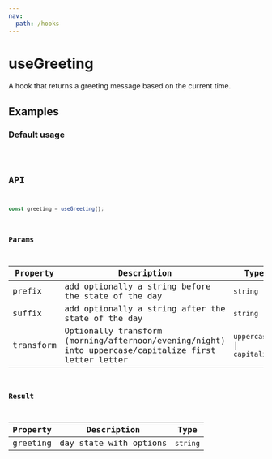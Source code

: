 ```yaml
---
nav:
  path: /hooks
---
```


# useGreeting

A hook that returns a greeting message based on the current time.

## Examples

### Default usage

<code src="./demo/demo1.tsx" />

## API

```typescript
const greeting = useGreeting();
```

### Params

| Property  | Description                                                                                          | Type                        | Default |
| --------- | ---------------------------------------------------------------------------------------------------- | --------------------------- | ------- |
| prefix    | add optionally a string before the state of the day                                                  | `string`                    |         |
| suffix    | add optionally a string after the state of the day                                                   | `string`                    |         |
| transform | Optionally transform (morning/afternoon/evening/night) into uppercase/capitalize first letter letter | `uppercase` \| `capitalize` | -       |

### Result

| Property | Description            | Type     |
| -------- | ---------------------- | -------- |
| greeting | day state with options | `string` |
